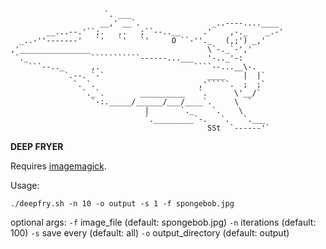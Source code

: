     
                         `. ___
                        __,' __`.                _..----....____
            __...--.'``;.   ,.   ;``--..__     .'    ,-._    _.-'
      _..-''-------'   `'   `'   `'     O ``-''._   (,;') _,'
    ,'________________                          \`-._`-','
     `._              ```````````------...___   '-.._'-:
        ```--.._      ,.                     ````--...__\-.
                `.--. `-`                       ____    |  |`
                  `. `.                       ,'`````.  ;  ;`
                    `._`.        __________   `.      \'__/`
                      `-:._____/______/___/____`.     \  `
                                  |       `._    `.    \
                                  `._________`-.   `.   `.___
                                                SSt  `------'`
**DEEP FRYER**


Requires [imagemagick](https://imagemagick.org/script/download.php).

Usage:

    ./deepfry.sh -n 10 -o output -s 1 -f spongebob.jpg

optional args:
`-f` image_file (default: spongebob.jpg)
`-n` iterations (default: 100)
`-s` save every (default: all)
`-o` output_directory (default: output)
